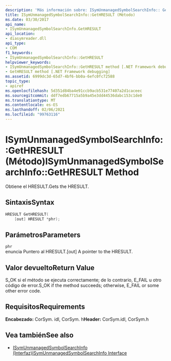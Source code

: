```yaml
---
description: 'Más información sobre: ISymUnmanagedSymbolSearchInfo:: Gethresult ((método)'
title: ISymUnmanagedSymbolSearchInfo::GetHRESULT (Método)
ms.date: 03/30/2017
api_name:
- ISymUnmanagedSymbolSearchInfo.GetHRESULT
api_location:
- diasymreader.dll
api_type:
- COM
f1_keywords:
- ISymUnmanagedSymbolSearchInfo::GetHRESULT
helpviewer_keywords:
- ISymUnmanagedSymbolSearchInfo::GetHRESULT method [.NET Framework debugging]
- GetHRESULT method [.NET Framework debugging]
ms.assetid: 6999dc3d-65d7-4bf6-bb0a-6efc0fc72588
topic_type:
- apiref
ms.openlocfilehash: 5d351d84ba4e91ccb9acb531e77407a2d1caceec
ms.sourcegitcommit: ddf7edb67715a5b9a45e3dd44536dabc153c1de0
ms.translationtype: MT
ms.contentlocale: es-ES
ms.lasthandoff: 02/06/2021
ms.locfileid: "99763116"
---
```

# <a name="isymunmanagedsymbolsearchinfogethresult-method"></a><span data-ttu-id="a320a-103">ISymUnmanagedSymbolSearchInfo::GetHRESULT (Método)</span><span class="sxs-lookup"><span data-stu-id="a320a-103">ISymUnmanagedSymbolSearchInfo::GetHRESULT Method</span></span>

<span data-ttu-id="a320a-104">Obtiene el HRESULT.</span><span class="sxs-lookup"><span data-stu-id="a320a-104">Gets the HRESULT.</span></span>  
  
## <a name="syntax"></a><span data-ttu-id="a320a-105">Sintaxis</span><span class="sxs-lookup"><span data-stu-id="a320a-105">Syntax</span></span>  
  
```cpp  
HRESULT GetHRESULT(  
    [out] HRESULT *phr);  
```  
  
## <a name="parameters"></a><span data-ttu-id="a320a-106">Parámetros</span><span class="sxs-lookup"><span data-stu-id="a320a-106">Parameters</span></span>  

 `phr`  
 <span data-ttu-id="a320a-107">enuncia Puntero al HRESULT.</span><span class="sxs-lookup"><span data-stu-id="a320a-107">[out] A pointer to the HRESULT.</span></span>  
  
## <a name="return-value"></a><span data-ttu-id="a320a-108">Valor devuelto</span><span class="sxs-lookup"><span data-stu-id="a320a-108">Return Value</span></span>  

 <span data-ttu-id="a320a-109">S_OK si el método se ejecuta correctamente; de lo contrario, E_FAIL u otro código de error.</span><span class="sxs-lookup"><span data-stu-id="a320a-109">S_OK if the method succeeds; otherwise, E_FAIL or some other error code.</span></span>  
  
## <a name="requirements"></a><span data-ttu-id="a320a-110">Requisitos</span><span class="sxs-lookup"><span data-stu-id="a320a-110">Requirements</span></span>  

 <span data-ttu-id="a320a-111">**Encabezado:** CorSym. idl, CorSym. h</span><span class="sxs-lookup"><span data-stu-id="a320a-111">**Header:** CorSym.idl, CorSym.h</span></span>  
  
## <a name="see-also"></a><span data-ttu-id="a320a-112">Vea también</span><span class="sxs-lookup"><span data-stu-id="a320a-112">See also</span></span>

- [<span data-ttu-id="a320a-113">ISymUnmanagedSymbolSearchInfo (Interfaz)</span><span class="sxs-lookup"><span data-stu-id="a320a-113">ISymUnmanagedSymbolSearchInfo Interface</span></span>](isymunmanagedsymbolsearchinfo-interface.md)
